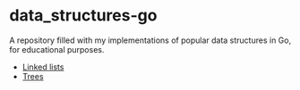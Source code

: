 # data_structures-go

A repository filled with my implementations of popular data structures in Go, for educational purposes.
  * [Linked lists](/linkedList/)
  * [Trees](/tree/)
